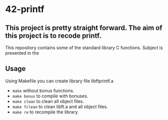 # 42-printf
## This project is pretty straight forward. The aim of this project is to recode printf.

This repository contains some of the standard library C functions.
Subject is presented in the


## Usage
Using Makefile you can create library file libftprintf.a
* `make` without bonus functions.
* `make bonus` to compile with bonuses.
* `make clean` to clean all object files.
* `make fclean` to clean libft.a and all object files.
* `make re` to recompile the library.
